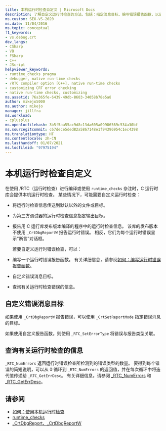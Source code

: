 ```yaml
---
title: 本机运行时检查自定义 | Microsoft Docs
description: 了解自定义运行时检查的方法，包括：指定消息目标、编写错误报告函数，以及查询错误信息。
ms.custom: SEO-VS-2020
ms.date: 11/04/2016
ms.topic: conceptual
f1_keywords:
- vs.debug.crt
dev_langs:
- CSharp
- VB
- FSharp
- C++
- JScript
helpviewer_keywords:
- runtime_checks pragma
- debugger, native run-time checks
- /RTC compiler option [C++], native run-time checks
- customizing CRT error checking
- native run-time checks, customizing
ms.assetid: 76a365fe-6439-49db-8603-34058b78e5a8
author: mikejo5000
ms.author: mikejo
manager: jillfra
ms.workload:
- cplusplus
ms.openlocfilehash: 3b5f5aa55ac9d8c13da605a09986569c534a30bf
ms.sourcegitcommit: c67dece5ded82a5867148e1f94396954c1ec4398
ms.translationtype: HT
ms.contentlocale: zh-CN
ms.lasthandoff: 01/07/2021
ms.locfileid: "97975194"
---
```

# <a name="native-run-time-checks-customization"></a>本机运行时检查自定义
在使用 /RTC（运行时检查）进行编译或使用 `runtime_checks` 杂注时，C 运行时库会提供本机运行时检查。 某些情况下，可能需要自定义运行时检查：

- 将运行时检查信息传送到默认以外的文件或目标。

- 为第三方调试器的运行时检查信息指定输出目标。

- 报告用 C 运行库发布版本编译的程序中的运行时检查信息。 该库的发布版本不使用 `_CrtDbgReportW` 报告运行时错误。 相反，它们为每个运行时错误显示“断言”对话框。

  若要自定义运行时错误检查，可以：

- 编写一个运行时错误报告函数。 有关详细信息，请参阅[如何：编写运行时错误报告函数](../debugger/how-to-write-a-run-time-error-reporting-function.md)。

- 自定义错误消息目标。

- 查询有关运行时检查错误的信息。

## <a name="customize-the-error-message-destination"></a>自定义错误消息目标
 如果使用 `_CrtDbgReportW` 报告错误，可以使用 `_CrtSetReportMode` 指定错误消息的目标。

 如果使用自定义报告函数，则使用 `_RTC_SetErrorType` 将错误与报告类型关联。

## <a name="query-for-information-about-run-time-checks"></a>查询有关运行时检查的信息
 `_RTC_NumErrors` 返回运行时错误检查所检测到的错误类型的数量。 要得到每个错误的简短说明，可以从 0 循环到 `_RTC_NumErrors` 的返回值，并在每次循环中将迭代值传递给 `_RTC_GetErrDesc`。 有关详细信息，请参阅 [_RTC_NumErrors](/cpp/c-runtime-library/reference/rtc-numerrors) 和 [_RTC_GetErrDesc](/cpp/c-runtime-library/reference/rtc-geterrdesc)。

## <a name="see-also"></a>请参阅
- [如何：使用本机运行时检查](../debugger/how-to-use-native-run-time-checks.md)
- [runtime_checks](/cpp/preprocessor/runtime-checks)
- [_CrtDbgReport、_CrtDbgReportW](/cpp/c-runtime-library/reference/crtdbgreport-crtdbgreportw)